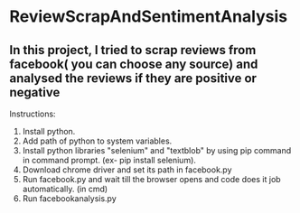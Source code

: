 # ReviewScrapAndSentimentAnalysis
In this project, I tried to scrap reviews from facebook( you can choose any source) and analysed the reviews if they are positive or negative
---------------------------------------------------------------------------------------------------------------------------------
Instructions:
1) Install python.
2) Add path of python to system variables.
3) Install python libraries "selenium" and "textblob" by using pip command in command prompt. (ex- pip install selenium).
4) Download chrome driver and set its path in facebook.py
5) Run facebook.py and wait till the browser opens and code does it job automatically. (in cmd)
6) Run facebookanalysis.py
